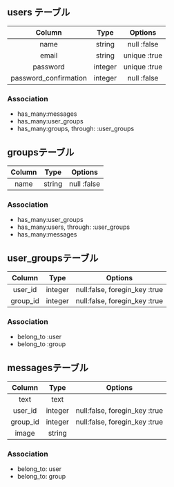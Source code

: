 ## users テーブル

|Column|Type|Options|
|:--------:|:-------:|:-----------:|
|name|string|null :false|
|email|string|unique :true|
|password|integer|unique :true|
|password_confirmation|integer|null :false|

### Association
- has_many:messages
- has_many:user_groups
- has_many:groups, through: :user_groups


## groupsテーブル

|Column|Type|Options|
|:--------:|:-------:|:-----------:|
|name|string|null :false|

### Association
- has_many:user_groups
- has_many:users, through: :user_groups
- has_many:messages


## user_groupsテーブル

|Column|Type|Options|
|:--------:|:-------:|:-----------:|
|user_id|integer|null:false, foregin_key :true|
|group_id|integer|null:false, foregin_key :true|

### Association
- belong_to :user
- belong_to :group

## messagesテーブル
|Column|Type|Options|
|:--------:|:-------:|:-----------:|
|text|text||
|user_id|integer|null:false, foregin_key :true|
|group_id|integer|null:false, foregin_key :true|
|image|string||

### Association
- belong_to: user
- belong_to: group

